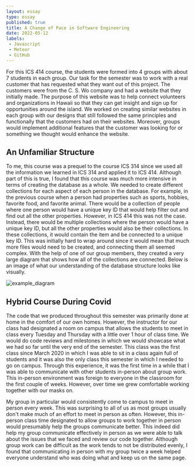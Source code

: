 ```yaml
---
layout: essay
type: essay
published: true
title: A Change of Pace in Software Engineering 
date: 2022-05-12
labels:
 - Javascript
 - Meteor
 - GitHub
---
```

For this ICS 414 course, the students were formed into 4 groups with about 7 students in each group. Our task for the semester was to work with a real customer that has requested what they want out of this project. The customers were from the C. S. Wo company and had a website that they initially made. The purpose of this website was to help connect volunteers and organizations in Hawaii so that they can get insight and sign up for opportunities around the island. We worked on creating similar websites in each group with our designs that still followed the same principles and functionally that the customers had on their websites. Moreover, groups would implement additional features that the customer was looking for or something we thought would enhance the website. 

## An Unfamiliar Structure
To me, this course was a prequel to the course ICS 314 since we used all the information we learned in ICS 314 and applied it to ICS 414. Although part of this is true, I found that this course was much more intensive in terms of creating the database as a whole. We needed to create different collections for each aspect of each person in the database. For example, in the previous course when a person had properties such as sports, hobbies, favorite food, and favorite animal. There would be a collection of people where one person would have a unique key ID that would help filter out and find out all the other properties. However, in ICS 414 this was not the case. Instead, there would be multiple collections where the person would have a unique key ID, but all the other properties would also be their collections. In these collections, it would contain the item and be connected to a unique key ID. This was initially hard to wrap around since it would mean that much more files would need to be created, and connecting them all seemed complex. With the help of one of our group members, they created a very large diagram that shows how all of the collections are connected. Below is an image of what our understanding of the database structure looks like visually.

![example_diagram](https://tbui00.github.io/images/example_diagram_image.png)

## Hybrid Course During Covid
The code that we produced throughout this semester was primarily done at home in the comfort of our own homes. However, the instructor for our class had designated a room on campus that allows the students to meet in class every Tuesday and Thursday with a little over 1 hour of class time. We would do code reviews and milestones in which we would showcase what we had so far until the very end of the semester. This class was the first class since March 2020 in which I was able to sit in a class again full of students and it was also the only class this semester in which I needed to go on campus. Through this experience, it was the first time in a while that I was able to communicate with other students in-person about group work. This in-person environment was foreign to everyone in the classroom for the first couple of weeks. However, over time we grew comfortable working together with our masks on. 

My group in particular would consistently come to campus to meet in person every week. This was surprising to all of us as most groups usually don't make much of an effort to meet in person as often. However, this in-person class time designated to allow groups to work together in person would presumably help the groups communicate better. This indeed did help my group communicate effectively in person as we were able to talk about the issues that we faced and review our code together. Although group work can be difficult as the work tends to not be distributed evenly, I found that communicating in person with my group twice a week helped everyone understand who was doing what and keep us on the same page.  

&nbsp;
&nbsp;
